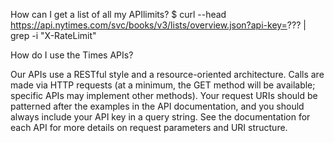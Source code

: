 How can I get a list of all my APIlimits?
$ curl --head https://api.nytimes.com/svc/books/v3/lists/overview.json?api-key=??? | grep -i "X-RateLimit"

How do I use the Times APIs?

Our APIs use a RESTful style and a resource-oriented architecture. Calls are made via HTTP requests (at a minimum, the GET method will be available; specific APIs may implement other methods). Your request URIs should be patterned after the examples in the API documentation, and you should always include your API key in a query string. See the documentation for each API for more details on request parameters and URI structure.
